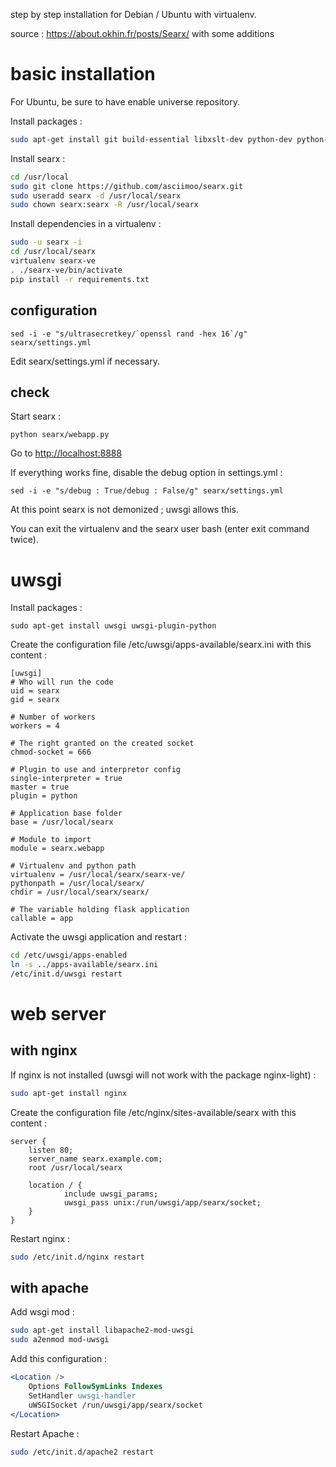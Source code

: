 step by step installation for Debian / Ubuntu with virtualenv.

source : https://about.okhin.fr/posts/Searx/ with some additions

# basic installation

For Ubuntu, be sure to have enable universe repository.

Install packages :
```sh
sudo apt-get install git build-essential libxslt-dev python-dev python-virtualenv python-pybabel zlib1g-dev
```
Install searx :
```sh
cd /usr/local
sudo git clone https://github.com/asciimoo/searx.git
sudo useradd searx -d /usr/local/searx
sudo chown searx:searx -R /usr/local/searx
```

Install dependencies in a virtualenv :
```sh
sudo -u searx -i
cd /usr/local/searx
virtualenv searx-ve
. ./searx-ve/bin/activate
pip install -r requirements.txt
```

## configuration
```
sed -i -e "s/ultrasecretkey/`openssl rand -hex 16`/g" searx/settings.yml
```

Edit searx/settings.yml if necessary.

## check
Start searx :
```
python searx/webapp.py
```

Go to [http://localhost:8888](http://localhost:8888)

If everything works fine, disable the debug option in settings.yml :
```
sed -i -e "s/debug : True/debug : False/g" searx/settings.yml
```

At this point searx is not demonized ; uwsgi allows this.

You can exit the virtualenv and the searx user bash (enter exit command twice).

# uwsgi

Install packages :
```
sudo apt-get install uwsgi uwsgi-plugin-python
```

Create the configuration file /etc/uwsgi/apps-available/searx.ini with this content :
```
[uwsgi]
# Who will run the code
uid = searx
gid = searx

# Number of workers
workers = 4

# The right granted on the created socket
chmod-socket = 666

# Plugin to use and interpretor config
single-interpreter = true
master = true
plugin = python

# Application base folder
base = /usr/local/searx

# Module to import
module = searx.webapp

# Virtualenv and python path
virtualenv = /usr/local/searx/searx-ve/
pythonpath = /usr/local/searx/
chdir = /usr/local/searx/searx/

# The variable holding flask application
callable = app
```

Activate the uwsgi application and restart :
```sh
cd /etc/uwsgi/apps-enabled
ln -s ../apps-available/searx.ini
/etc/init.d/uwsgi restart
```

# web server

## with nginx
If nginx is not installed (uwsgi will not work with the package nginx-light) :
```sh
sudo apt-get install nginx
```

Create the configuration file /etc/nginx/sites-available/searx with this content :
```Nginx
server {
    listen 80;
    server_name searx.example.com;
    root /usr/local/searx

    location / {
            include uwsgi_params;
            uwsgi_pass unix:/run/uwsgi/app/searx/socket;
    }
}
```

Restart nginx :
```sh
sudo /etc/init.d/nginx restart
```

## with apache 

Add wsgi mod :
```sh
sudo apt-get install libapache2-mod-uwsgi
sudo a2enmod mod-uwsgi
```

Add this configuration :
```apache
<Location />
    Options FollowSymLinks Indexes
    SetHandler uwsgi-handler
    uWSGISocket /run/uwsgi/app/searx/socket
</Location>
```

Restart Apache :
```sh
sudo /etc/init.d/apache2 restart
```